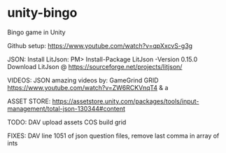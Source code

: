 # unity-bingo
Bingo game in Unity


Github setup: https://www.youtube.com/watch?v=qpXxcvS-g3g

JSON:
Install LitJson: PM> Install-Package LitJson -Version 0.15.0
Download LitJson @ https://sourceforge.net/projects/litjson/

VIDEOS:
JSON amazing videos by: GameGrind
GRID https://www.youtube.com/watch?v=ZW6RCKVnqT4 & a

ASSET STORE:
https://assetstore.unity.com/packages/tools/input-management/total-json-130344#content

TODO:
DAV upload assets
COS build grid

FIXES:
DAV line 1051 of json question files, remove last comma in array of ints